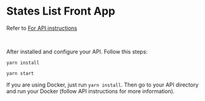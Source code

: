 # States List Front App

Refer to <a href="https://github.com/rafaelqueiroz88/StatesList">For API instructions</a>

<br />

After installed and configure your API. Follow this steps:

```
yarn install
```

```
yarn start
```

If you are using Docker, just run <code>yarn install</code>. Then go to your API directory and
run your Docker (follow API instructions for more information).
